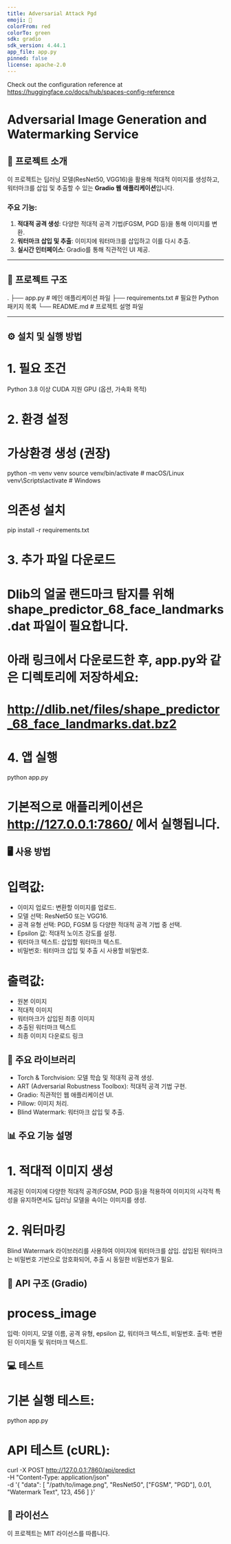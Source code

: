 ```yaml
---
title: Adversarial Attack Pgd
emoji: 🐨
colorFrom: red
colorTo: green
sdk: gradio
sdk_version: 4.44.1
app_file: app.py
pinned: false
license: apache-2.0
---
```


Check out the configuration reference at https://huggingface.co/docs/hub/spaces-config-reference

# Adversarial Image Generation and Watermarking Service

## 📜 프로젝트 소개
이 프로젝트는 딥러닝 모델(ResNet50, VGG16)을 활용해 적대적 이미지를 생성하고, 워터마크를 삽입 및 추출할 수 있는 **Gradio 웹 애플리케이션**입니다.

### 주요 기능:
1. **적대적 공격 생성**: 다양한 적대적 공격 기법(FGSM, PGD 등)을 통해 이미지를 변환.
2. **워터마크 삽입 및 추출**: 이미지에 워터마크를 삽입하고 이를 다시 추출.
3. **실시간 인터페이스**: Gradio를 통해 직관적인 UI 제공.

---

## 📂 프로젝트 구조
. ├── app.py # 메인 애플리케이션 파일 
  ├── requirements.txt # 필요한 Python 패키지 목록 
  └── README.md # 프로젝트 설명 파일

  
---

## ⚙️ 설치 및 실행 방법

# 1. 필요 조건
Python 3.8 이상
CUDA 지원 GPU (옵션, 가속화 목적)

# 2. 환경 설정
# 가상환경 생성 (권장)
python -m venv venv
source venv/bin/activate   # macOS/Linux
venv\Scripts\activate      # Windows

# 의존성 설치
pip install -r requirements.txt

# 3. 추가 파일 다운로드
# Dlib의 얼굴 랜드마크 탐지를 위해 shape_predictor_68_face_landmarks.dat 파일이 필요합니다.
# 아래 링크에서 다운로드한 후, app.py와 같은 디렉토리에 저장하세요:
# http://dlib.net/files/shape_predictor_68_face_landmarks.dat.bz2

# 4. 앱 실행
python app.py

# 기본적으로 애플리케이션은 http://127.0.0.1:7860/ 에서 실행됩니다.


## 🖥️ 사용 방법
# 입력값:
- 이미지 업로드: 변환할 이미지를 업로드.
- 모델 선택: ResNet50 또는 VGG16.
- 공격 유형 선택: PGD, FGSM 등 다양한 적대적 공격 기법 중 선택.
- Epsilon 값: 적대적 노이즈 강도를 설정.
- 워터마크 텍스트: 삽입할 워터마크 텍스트.
- 비밀번호: 워터마크 삽입 및 추출 시 사용할 비밀번호.

# 출력값:
- 원본 이미지
- 적대적 이미지
- 워터마크가 삽입된 최종 이미지
- 추출된 워터마크 텍스트
- 최종 이미지 다운로드 링크

## 🧩 주요 라이브러리
- Torch & Torchvision: 모델 학습 및 적대적 공격 생성.
- ART (Adversarial Robustness Toolbox): 적대적 공격 기법 구현.
- Gradio: 직관적인 웹 애플리케이션 UI.
- Pillow: 이미지 처리.
- Blind Watermark: 워터마크 삽입 및 추출.


## 📊 주요 기능 설명
# 1. 적대적 이미지 생성
제공된 이미지에 다양한 적대적 공격(FGSM, PGD 등)을 적용하여 이미지의 시각적 특성을 유지하면서도 딥러닝 모델을 속이는 이미지를 생성.

# 2. 워터마킹
Blind Watermark 라이브러리를 사용하여 이미지에 워터마크를 삽입.
삽입된 워터마크는 비밀번호 기반으로 암호화되어, 추출 시 동일한 비밀번호가 필요.

## 🤖 API 구조 (Gradio)
# process_image
입력: 이미지, 모델 이름, 공격 유형, epsilon 값, 워터마크 텍스트, 비밀번호.
출력: 변환된 이미지들 및 워터마크 텍스트.

## 💻 테스트
# 기본 실행 테스트:
python app.py

# API 테스트 (cURL):
curl -X POST http://127.0.0.1:7860/api/predict \
     -H "Content-Type: application/json" \
     -d '{
         "data": [
             "/path/to/image.png", 
             "ResNet50", 
             ["FGSM", "PGD"], 
             0.01,
             "Watermark Text",
             123,
             456
         ]
     }'

## 📜 라이선스
이 프로젝트는 MIT 라이선스를 따릅니다.
